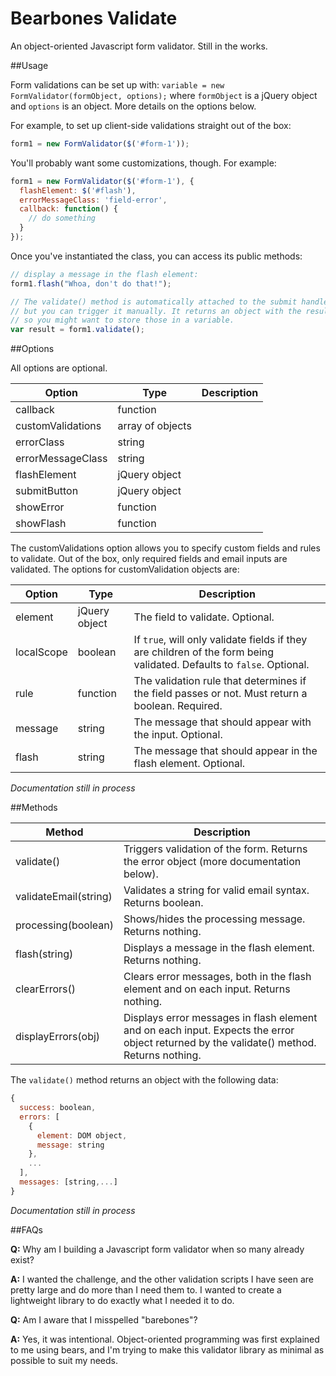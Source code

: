 Bearbones Validate
==============

An object-oriented Javascript form validator. Still in the works.

##Usage

Form validations can be set up with: `variable = new FormValidator(formObject, options);` where `formObject` is a jQuery object and `options` is an object. More details on the options below.

For example, to set up client-side validations straight out of the box:

```javascript
form1 = new FormValidator($('#form-1'));
```

You'll probably want some customizations, though. For example:

```javascript
form1 = new FormValidator($('#form-1'), {
  flashElement: $('#flash'),
  errorMessageClass: 'field-error',
  callback: function() {
    // do something
  }
});
```

Once you've instantiated the class, you can access its public methods:

```javascript
// display a message in the flash element:
form1.flash("Whoa, don't do that!");

// The validate() method is automatically attached to the submit handler,
// but you can trigger it manually. It returns an object with the results,
// so you might want to store those in a variable.
var result = form1.validate();
```

##Options

All options are optional.

|Option|Type|Description|
|------|----|-----------|
|callback|function| |
|customValidations|array of objects| |
|errorClass|string| |
|errorMessageClass|string| |
|flashElement|jQuery object| |
|submitButton|jQuery object| |
|showError|function| |
|showFlash|function| |

The customValidations option allows you to specify custom fields and rules to validate. Out of the box, only required fields and email inputs are validated. The options for customValidation objects are:

|Option|Type|Description|
|------|----|-----------|
|element|jQuery object|The field to validate. Optional.|
|localScope|boolean|If `true`, will only validate fields if they are children of the form being validated. Defaults to `false`. Optional.|
|rule|function|The validation rule that determines if the field passes or not. Must return a boolean. Required.|
|message|string|The message that should appear with the input. Optional.|
|flash|string|The message that should appear in the flash element. Optional.|

*Documentation still in process*

##Methods

|Method|Description|
|------|-----------|
|validate()|Triggers validation of the form. Returns the error object (more documentation below).|
|validateEmail(string)|Validates a string for valid email syntax. Returns boolean.|
|processing(boolean)|Shows/hides the processing message. Returns nothing.|
|flash(string)|Displays a message in the flash element. Returns nothing.|
|clearErrors()|Clears error messages, both in the flash element and on each input. Returns nothing.|
|displayErrors(obj)|Displays error messages in flash element and on each input. Expects the error object returned by the validate() method. Returns nothing.|

The `validate()` method returns an object with the following data:

```javascript
{
  success: boolean,
  errors: [
    {
      element: DOM object,
      message: string
    },
    ...
  ],
  messages: [string,...] 
}
````

*Documentation still in process*

##FAQs

**Q:** Why am I building a Javascript form validator when so many already exist?

**A:** I wanted the challenge, and the other validation scripts I have seen are pretty large and do more than I need them to. I wanted to create a lightweight library to do exactly what I needed it to do.

**Q:** Am I aware that I misspelled "barebones"?

**A:** Yes, it was intentional. Object-oriented programming was first explained to me using bears, and I'm trying to make this validator library as minimal as possible to suit my needs.

